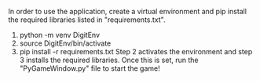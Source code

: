 In order to use the application, create a virtual environment and pip install the required libraries listed in "requirements.txt".
1. python -m venv DigitEnv
2. source DigitEnv/bin/activate
3. pip install -r requirements.txt
Step 2 activates the environment and step 3 installs the required libraries. Once this is set, run the "PyGameWindow.py" file to start the game!
